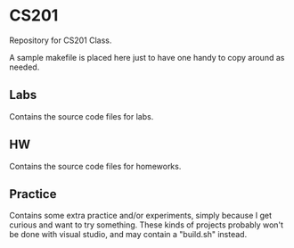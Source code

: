 # CS201

Repository for CS201 Class.

A sample makefile is placed here just to have one handy to copy around as needed.

## Labs

Contains the source code files for labs. 

## HW

Contains the source code files for homeworks.

## Practice

Contains some extra practice and/or experiments, simply because I get curious and want to try something.
These kinds of projects probably won't be done with visual studio, and may contain a "build.sh" instead.

